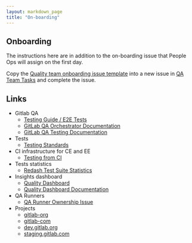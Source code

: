 ```yaml
---
layout: markdown_page
title: "On-boarding"
---
```


## Onboarding

The instructions here are in addition to the on-boarding issue that People Ops will assign on the first day.

Copy the [Quality team onboarding issue template](https://gitlab.com/gitlab-org/quality/team-tasks/blob/master/.gitlab/issue_templates/Onboarding.md)
into a new issue in [QA Team Tasks](https://gitlab.com/gitlab-org/quality/team-tasks/issues/new)
and complete the issue.

## Links

- Gitlab QA
  - [Testing Guide / E2E Tests](https://docs.gitlab.com/ee/development/testing_guide/end_to_end_tests.html.md)
  - [GitLab QA Orchestrator Documentation](https://gitlab.com/gitlab-org/gitlab-qa/blob/master/README.md)
  - [GitLab QA Testing Documentation](https://gitlab.com/gitlab-org/gitlab-qa/blob/master/docs/README.md)
- Tests
  - [Testing Standards](https://docs.gitlab.com/ee/development/testing_guide/index.html.md)
- CI infrastructure for CE and EE
  - [Testing from CI](https://docs.gitlab.com/ee/development/testing_guide/ci.html.md)
- Tests statistics
  - [Redash Test Suite Statistics](https://redash.gitlab.com/dashboard/test-suite-statistics)
- Insights dashboard
  - [Quality Dashboard](http://quality-dashboard.gitlap.com/)
  - [Quality Dashboard Documentation](https://gitlab.com/gitlab-org/gitlab-insights/blob/master/README.md)
- QA Runners
  - [QA Runner Ownership Issue](https://gitlab.com/gitlab-org/gitlab-qa/issues/261/index.html.md)
- Projects
  - [gitlab-org](https://gitlab.com/gitlab-org)
  - [gitlab-com](https://gitlab.com/gitlab-com)
  - [dev.gitlab.org](https://dev.gitlab.org)
  - [staging.gitlab.com](https://staging.gitlab.com)
